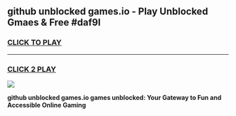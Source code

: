 
## github unblocked games.io - Play Unblocked Gmaes & Free #daf9l
<h3>
<a href="https://premium.freeplayer.one?title=github_unblocked_games.io&ref=03M">CLICK TO PLAY</a></h3>
<hr>

<h3>
<a href="https://premium.freeplayer.one?title=github_unblocked_games.io&ref=03M">CLICK 2 PLAY</a>
  
</h3>

<a href="https://premium.freeplayer.one?title=github_unblocked_games.io&ref=03M"><img src="https://clearcache.store/games.png"></a>


**github unblocked games.io games unblocked: Your Gateway to Fun and Accessible Online Gaming**
